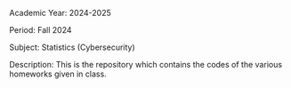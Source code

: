 Academic Year: 2024-2025

Period: Fall 2024

Subject: Statistics (Cybersecurity)

Description: This is the repository which contains the codes of the various homeworks given in class.
